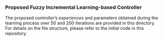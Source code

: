### Proposed Fuzzy Incremental Learning-based Controller 
The proposed controller’s _experiences_ and parameters obtained during the learning process over 50 and 200 iterations are provided in this directory. For details on the file structure, please refer to the initial code in this repository.

